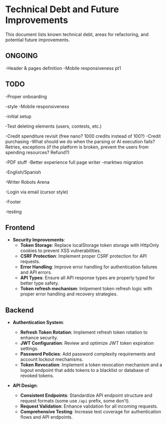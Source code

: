 # Technical Debt and Future Improvements

This document lists known technical debt, areas for refactoring, and potential future improvements.

## ONGOING

-Header & pages definition
  -Mobile responsiveness pt1

## TODO

-Proper onboarding

-style
  -Mobile responsiveness

-initial setup

-Test deleting elements (users, contests, etc.)

-Credit spenditure revisit (free nano? 1000 credits instead of 100?)
-Credit purchasing
-What should we do when the parsing or AI execution fails? Retries, exceptions (if the platform is broken, prevent the users from spending resources? Refund?)

-PDF stuff
-Better experience full page writer
   -marktwo migration

-English/Spanish

-Writer Robots Arena

-Login via email (cursor style)

-Footer

-testing 


## Frontend

* **Security Improvements**:
  * **Token Storage**: Replace localStorage token storage with HttpOnly cookies to prevent XSS vulnerabilities.
  * **CSRF Protection**: Implement proper CSRF protection for API requests.
  * **Error Handling**: Improve error handling for authentication failures and API errors.
  * **API Types**: Ensure all API response types are properly typed for better type safety.
  * **Token refresh mechanism**: Imlpement token refresh logic with proper error handling and recovery strategies.

## Backend

* **Authentication System**:
  * **Refresh Token Rotation**: Implement refresh token rotation to enhance security.
  * **JWT Configuration**: Review and optimize JWT token expiration settings.
  * **Password Policies**: Add password complexity requirements and account lockout mechanisms.
  * **Token Revocation**: Implement a token revocation mechanism and a logout endpoint that adds tokens to a blacklist or database of revoked tokens.

* **API Design**:
  * **Consistent Endpoints**: Standardize API endpoint structure and request formats (some use `/api` prefix, some don't).
  * **Request Validation**: Enhance validation for all incoming requests.
  * **Comprehensive Testing**: Increase test coverage for authentication flows and API endpoints. 